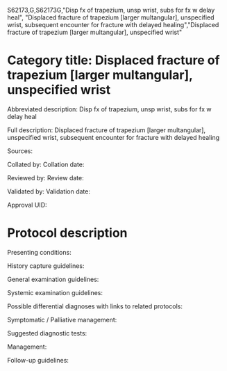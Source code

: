 S62173,G,S62173G,"Disp fx of trapezium, unsp wrist, subs for fx w delay heal", "Displaced fracture of trapezium [larger multangular], unspecified wrist, subsequent encounter for fracture with delayed healing","Displaced fracture of trapezium [larger multangular], unspecified wrist"
# Category title: Displaced fracture of trapezium [larger multangular], unspecified wrist

Abbreviated description: Disp fx of trapezium, unsp wrist, subs for fx w delay heal

Full description: Displaced fracture of trapezium [larger multangular], unspecified wrist, subsequent encounter for fracture with delayed healing

Sources:

Collated by:
Collation date:

Reviewed by:
Review date:

Validated by:
Validation date:

Approval UID:

# Protocol description

Presenting conditions:

History capture guidelines:

General examination guidelines:

Systemic examination guidelines:

Possible differential diagnoses with links to related protocols:

Symptomatic / Palliative management:

Suggested diagnostic tests:

Management:

Follow-up guidelines:
